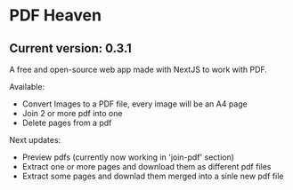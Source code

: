 # PDF Heaven
## Current version: 0.3.1

A free and open-source web app made with NextJS to work with PDF. 

Available:

* Convert Images to a PDF file, every image will be an A4 page
* Join 2 or more pdf into one
* Delete pages from a pdf

Next updates:

* Preview pdfs (currently now working in 'join-pdf' section)
* Extract one or more pages and download them as different pdf files
* Extract some pages and downlad them merged into a sinle new pdf file
